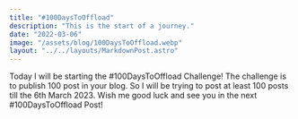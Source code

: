 ```yaml
---
title: "#100DaysToOffload"
description: "This is the start of a journey."
date: "2022-03-06"
image: "/assets/blog/100DaysToOffload.webp"
layout: "../../layouts/MarkdownPost.astro"
---
```


Today I will be starting the #100DaysToOffload Challenge! The challenge is to publish 100 post in your blog.
So I will be trying to post at least 100 posts till the 6th March 2023.
Wish me good luck and see you in the next #100DaysToOffload Post!
